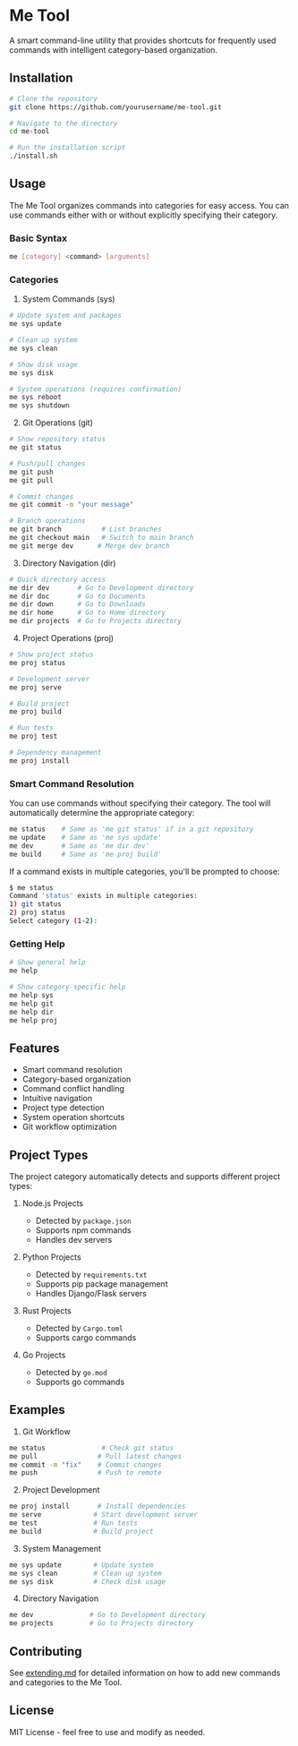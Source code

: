# Me Tool

A smart command-line utility that provides shortcuts for frequently used commands with intelligent category-based organization.

## Installation

```bash
# Clone the repository
git clone https://github.com/yourusername/me-tool.git

# Navigate to the directory
cd me-tool

# Run the installation script
./install.sh
```

## Usage

The Me Tool organizes commands into categories for easy access. You can use commands either with or without explicitly specifying their category.

### Basic Syntax

```bash
me [category] <command> [arguments]
```

### Categories

1. System Commands (sys)
```bash
# Update system and packages
me sys update

# Clean up system
me sys clean

# Show disk usage
me sys disk

# System operations (requires confirmation)
me sys reboot
me sys shutdown
```

2. Git Operations (git)
```bash
# Show repository status
me git status

# Push/pull changes
me git push
me git pull

# Commit changes
me git commit -m "your message"

# Branch operations
me git branch          # List branches
me git checkout main   # Switch to main branch
me git merge dev      # Merge dev branch
```

3. Directory Navigation (dir)
```bash
# Quick directory access
me dir dev       # Go to Development directory
me dir doc       # Go to Documents
me dir down      # Go to Downloads
me dir home      # Go to Home directory
me dir projects  # Go to Projects directory
```

4. Project Operations (proj)
```bash
# Show project status
me proj status

# Development server
me proj serve

# Build project
me proj build

# Run tests
me proj test

# Dependency management
me proj install
```

### Smart Command Resolution

You can use commands without specifying their category. The tool will automatically determine the appropriate category:

```bash
me status    # Same as 'me git status' if in a git repository
me update    # Same as 'me sys update'
me dev       # Same as 'me dir dev'
me build     # Same as 'me proj build'
```

If a command exists in multiple categories, you'll be prompted to choose:
```bash
$ me status
Command 'status' exists in multiple categories:
1) git status
2) proj status
Select category (1-2):
```

### Getting Help

```bash
# Show general help
me help

# Show category-specific help
me help sys
me help git
me help dir
me help proj
```

## Features

- Smart command resolution
- Category-based organization
- Command conflict handling
- Intuitive navigation
- Project type detection
- System operation shortcuts
- Git workflow optimization

## Project Types

The project category automatically detects and supports different project types:

1. Node.js Projects
   - Detected by `package.json`
   - Supports npm commands
   - Handles dev servers

2. Python Projects
   - Detected by `requirements.txt`
   - Supports pip package management
   - Handles Django/Flask servers

3. Rust Projects
   - Detected by `Cargo.toml`
   - Supports cargo commands

4. Go Projects
   - Detected by `go.mod`
   - Supports go commands

## Examples

1. Git Workflow
```bash
me status              # Check git status
me pull               # Pull latest changes
me commit -m "fix"    # Commit changes
me push               # Push to remote
```

2. Project Development
```bash
me proj install       # Install dependencies
me serve             # Start development server
me test              # Run tests
me build             # Build project
```

3. System Management
```bash
me sys update        # Update system
me sys clean         # Clean up system
me sys disk          # Check disk usage
```

4. Directory Navigation
```bash
me dev              # Go to Development directory
me projects         # Go to Projects directory
```

## Contributing

See [extending.md](memory-bank/extending.md) for detailed information on how to add new commands and categories to the Me Tool.

## License

MIT License - feel free to use and modify as needed.
